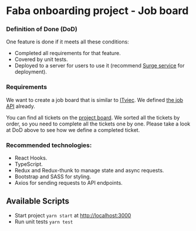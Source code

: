 # Faba onboarding project - Job board

### Definition of Done (DoD)

One feature is done if it meets all these conditions:
- Completed all requirements for that feature. 
- Covered by unit tests.
- Deployed to a server for users to use it (recommend [Surge service](https://surge.sh/) for deployment).

### Requirements
We want to create a job board that is similar to [ITviec](https://itviec.com/). We defined [the job API](https://remotive.io/api/remote-jobs) already.

You can find all tickets on the [project board](https://github.com/leofaba/job_board/projects). We sorted all the tickets by order, so you need to complete all the tickets one by one. Please take a look at DoD above to see how we define a completed ticket.

### Recommended technologies:
- React Hooks.
- TypeScript.
- Redux and Redux-thunk to manage state and async requests.
- Bootstrap and SASS for styling.
- Axios for sending requests to API endpoints.

## Available Scripts
- Start project `yarn start` at [http://localhost:3000](http://localhost:3000)
- Run unit tests `yarn test`


